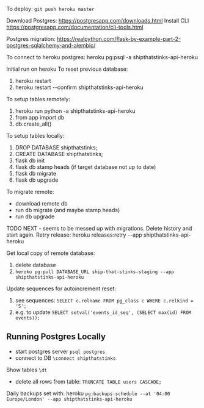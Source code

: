 To deploy: `git push heroku master`

Download Postgres:
https://postgresapp.com/downloads.html
Install CLI
https://postgresapp.com/documentation/cli-tools.html

Postgres migration: https://realpython.com/flask-by-example-part-2-postgres-sqlalchemy-and-alembic/

To connect to heroku postgres:
heroku pg:psql -a shipthatstinks-api-heroku

Initial run on heroku
To reset previous database:
1. heroku restart
2. heroku restart --confirm shipthatstinks-api-heroku

To setup tables remotely: 
1. heroku run python -a shipthatstinks-api-heroku
2. from app import db
3. db.create_all()

To setup tables locally: 
1. DROP DATABASE shipthatstinks;
2. CREATE DATABASE shipthatstinks;
3. flask db init
4. flask db stamp heads  (if target database not up to date)
4. flask db migrate
5. flask db upgrade

To migrate remote:
- download remote db
- run db migrate (and maybe stamp heads)
- run db upgrade

TODO NEXT - seems to be messed up with migrations. Delete history and start again.
Retry release:
heroku releases:retry --app shipthatstinks-api-heroku

Get local copy of remote database:
1. delete database
2. `heroku pg:pull DATABASE_URL ship-that-stinks-staging --app shipthatstinks-api-heroku`

Update sequences for autoincrement reset:
1. see sequences: `SELECT c.relname FROM pg_class c WHERE c.relkind = 'S';`
2. e.g. to update `SELECT setval('events_id_seq', (SELECT max(id) FROM events));`

## Running Postgres Locally
* start postgres server `psql postgres`
* connect to DB `\connect shipthatstinks`

Show tables `\dt`
* delete all rows from table: `TRUNCATE TABLE users CASCADE;`


Daily backups set with: heroku `pg:backups:schedule --at '04:00 Europe/London' --app shipthatstinks-api-heroku`
